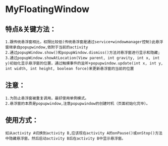 # MyFloatingWindow 

   ## 特点&关键方法：
    
    1.跟传统悬浮窗相比，权限比较低(传统悬浮窗是通过service+windowmanager控制)此悬浮窗继承自popupwindow,依附于当前的activity
    2.通过popupWindow.show()和popupWindow.dismiss()方法对悬浮窗进行显示和隐藏;
    3.通过popupWindow.showAtLocation(View parent, int gravity, int x, int y)初始化显示悬浮窗的位置，通过触摸事件的监听+popupwindow.update(int x, int y, 
    int width, int height, boolean force)来更新悬浮窗的当前的位置

   ## 注意：
    
    1.为防止悬浮窗被重复调用，最好使用单例模式。
    2.悬浮窗的本质是popupwindow,注意popupwindow的创建时机（页面初始化完毕）。

   ## 使用方式：
    
    如从activity A切换到activity B,应该现在activity A的onPause()或onStop()方法
    中隐藏悬浮窗，然后启动activity B后在activity B中显示悬浮窗。
